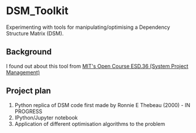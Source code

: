 # DSM_Toolkit
Experimenting with tools for manipulating/optimising a Dependency Structure Matrix (DSM).

## Background
I found out about this tool from [MIT's Open Course ESD.36 (System Project Management)](https://ocw.mit.edu/courses/engineering-systems-division/esd-36-system-project-management-fall-2012/)

## Project plan
1. Python replica of DSM code first made by Ronnie E Thebeau (2000) - IN PROGRESS
2. IPython/Jupyter notebook
3. Application of different optimisation algorithms to the problem
